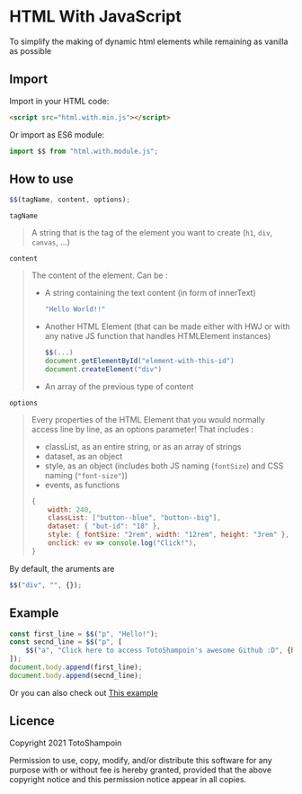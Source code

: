 # HTML With JavaScript
To simplify the making of dynamic html elements while remaining as vanilla as possible

## Import
Import in your HTML code:
```html
<script src="html.with.min.js"></script>
```
Or import as ES6 module:
```js
import $$ from "html.with.module.js";
```

## How to use
```js
$$(tagName, content, options);
```
`tagName`
> A string that is the tag of the element you want to create (`h1`, `div`, `canvas`, ...) 

`content`
> The content of the element. Can be :
>  -  A string containing the text content (in form of innerText)
>     ```js
>     "Hello World!!"
>     ```
>  -  Another HTML Element (that can be made either with HWJ or with any native JS function that handles HTMLElement instances)
>     ```js
>     $$(...)
>     document.getElementById("element-with-this-id")
>     document.createElement("div")
>     ```
>  -  An array of the previous type of content

`options`
> Every properties of the HTML Element that you would normally access line by line, as an options parameter! That includes :
>  -  classList, as an entire string, or as an array of strings
>  -  dataset, as an object
>  -  style, as an object (includes both JS naming (`fontSize`) and CSS naming (`"font-size"`))
>  -  events, as functions
> ```js
> {
>     width: 240,
>     classList: ["button--blue", "button--big"],
>     dataset: { "but-id": "18" },
>     style: { fontSize: "2rem", width: "12rem", height: "3rem" },
>     onclick: ev => console.log("Click!"),
> }
> ```

By default, the aruments are
```js
$$("div", "", {});
```

## Example
```js
const first_line = $$("p", "Hello!");
const secnd_line = $$("p", [
    $$("a", "Click here to access TotoShampoin's awesome Github :D", {href: "https://github.com/TotoShampoin"});
]);
document.body.append(first_line);
document.body.append(secnd_line);
```
Or you can also check out [This example](./example/index.html)

## Licence

Copyright 2021 TotoShampoin

Permission to use, copy, modify, and/or distribute this software for any purpose with or without fee is hereby granted, provided that the above copyright notice and this permission notice appear in all copies.